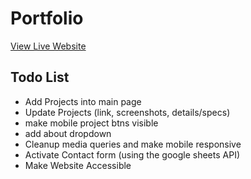 # Portfolio

[View Live Website](https://daverich.dev)

## Todo List

- Add Projects into main page
- Update Projects (link, screenshots, details/specs)
- make mobile project btns visible
- add about dropdown
- Cleanup media queries and make mobile responsive
- Activate Contact form (using the google sheets API)
- Make Website Accessible

